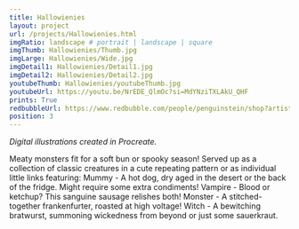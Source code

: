 ```yaml
---
title: Hallowienies 
layout: project
url: /projects/Hallowienies.html
imgRatio: landscape # portrait | landscape | square
imgThumb: Hallowienies/Thumb.jpg
imgLarge: Hallowienies/Wide.jpg
imgDetail1: Hallowienies/Detail1.jpg
imgDetail2: Hallowienies/Detail2.jpg
youtubeThumb: Hallowienies/youtubeThumb.jpg
youtubeUrl: https://youtu.be/NrEDE_QlmOc?si=MdYNziTXLAkU_QHF
prints: True
redbubbleUrl: https://www.redbubble.com/people/penguinstein/shop?artistUserName=penguinstein&asc=u&collections=4368825
position: 3
---
```


*Digital illustrations created in Procreate.*

Meaty monsters fit for a soft bun or spooky season! Served up as a collection of classic creatures in a cute repeating pattern or as individual little links featuring:
Mummy - A hot dog, dry aged in the desert or the back of the fridge. Might require some extra condiments!
Vampire - Blood or ketchup? This sanguine sausage relishes both!
Monster - A stitched-together frankenfurter, roasted at high voltage!
Witch - A bewitching bratwurst, summoning wickedness from beyond or just some sauerkraut.
